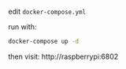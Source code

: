 edit `docker-compose.yml`

run with:

```bash
docker-compose up -d
```
then visit: http://raspberrypi:6802

